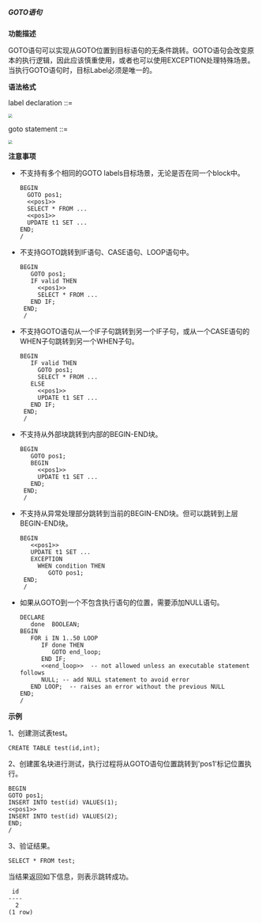 ##### GOTO语句

**功能描述**

GOTO语句可以实现从GOTO位置到目标语句的无条件跳转。GOTO语句会改变原本的执行逻辑，因此应该慎重使用，或者也可以使用EXCEPTION处理特殊场景。当执行GOTO语句时，目标Label必须是唯一的。

**语法格式**

label declaration ::=

<div align="left"><img src="image/label.jpg" style="zoom:50%")</div>    

goto statement ::=

<div align="left"><img src="image/goto.jpg" style="zoom:50%")</div>     

**注意事项**

- 不支持有多个相同的GOTO labels目标场景，无论是否在同一个block中。

  ```
  BEGIN
    GOTO pos1; 
    <<pos1>>
    SELECT * FROM ...
    <<pos1>>
    UPDATE t1 SET ...
  END;
  /
  ```

- 不支持GOTO跳转到IF语句、CASE语句、LOOP语句中。

  ```
  BEGIN
     GOTO pos1; 
     IF valid THEN
       <<pos1>>
       SELECT * FROM ...
     END IF;
   END;
   /
  ```

- 不支持GOTO语句从一个IF子句跳转到另一个IF子句，或从一个CASE语句的WHEN子句跳转到另一个WHEN子句。

  ```
  BEGIN 
     IF valid THEN
       GOTO pos1;
       SELECT * FROM ...
     ELSE
       <<pos1>>
       UPDATE t1 SET ...
     END IF;
   END;
   /
  ```

- 不支持从外部块跳转到内部的BEGIN-END块。

  ```
  BEGIN
     GOTO pos1;  
     BEGIN
       <<pos1>>
       UPDATE t1 SET ...
     END;
   END;
   /
  ```

- 不支持从异常处理部分跳转到当前的BEGIN-END块。但可以跳转到上层BEGIN-END块。

  ```
  BEGIN
     <<pos1>>
     UPDATE t1 SET ...
     EXCEPTION
       WHEN condition THEN
          GOTO pos1;
   END;
   /
  ```

- 如果从GOTO到一个不包含执行语句的位置，需要添加NULL语句。

  ```
  DECLARE
     done  BOOLEAN;
  BEGIN
     FOR i IN 1..50 LOOP
        IF done THEN
           GOTO end_loop;
        END IF;
        <<end_loop>>  -- not allowed unless an executable statement follows
        NULL; -- add NULL statement to avoid error
     END LOOP;  -- raises an error without the previous NULL
  END;
  /
  ```

**示例**

1、创建测试表test。

```
CREATE TABLE test(id,int);
```

2、创建匿名块进行测试，执行过程将从GOTO语句位置跳转到'pos1'标记位置执行。

```
BEGIN
GOTO pos1;
INSERT INTO test(id) VALUES(1);
<<pos1>>
INSERT INTO test(id) VALUES(2);
END;
/
```

3、验证结果。

```
SELECT * FROM test;
```

当结果返回如下信息，则表示跳转成功。

```
 id 
----
  2
(1 row)
```


